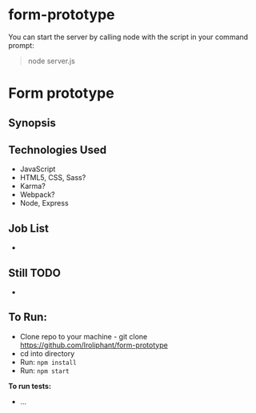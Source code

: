 # form-prototype


You can start the server by calling node with the script in your command prompt:
>node server.js


Form prototype
===================


## Synopsis



## Technologies Used
- JavaScript
- HTML5, CSS, Sass?
- Karma?
- Webpack?
- Node, Express



## Job List
*



## Still TODO

*



## To Run:

* Clone repo to your machine - git clone https://github.com/lroliphant/form-prototype
* cd into directory
* Run: `npm install`
* Run: `npm start`

**To run tests:**
* ...
